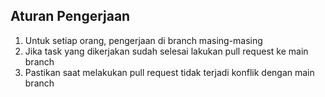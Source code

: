 ## Aturan Pengerjaan
1. Untuk setiap orang, pengerjaan di branch masing-masing
2. Jika task yang dikerjakan sudah selesai lakukan pull request ke main branch
3. Pastikan saat melakukan pull request tidak terjadi konflik dengan main branch
